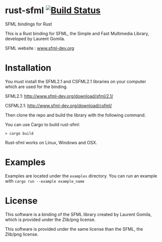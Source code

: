 rust-sfml [![Build Status](https://api.travis-ci.org/jeremyletang/rust-sfml.png?branch=master)](https://travis-ci.org/jeremyletang/rust-sfml)
=========


SFML bindings for Rust

This is a Rust binding for SFML, the Simple and Fast Multimedia Library, developed by Laurent Gomila.

SFML website : www.sfml-dev.org

Installation
============

You must install the SFML2.1 and CSFML2.1 libraries on your computer which are used for the binding.

SFML2.1: http://www.sfml-dev.org/download/sfml/2.1/

CSFML2.1: http://www.sfml-dev.org/download/csfml/

Then clone the repo and build the library with the following command.

You can use Cargo to build rust-sfml:
```Shell
> cargo build
```

Rust-sfml works on Linux, Windows and OSX.

Examples
=============
Examples are located under the `examples` directory.
You can run an example with `cargo run --example example_name`

License
=======

This software is a binding of the SFML library created by Laurent Gomila, which is provided under the Zlib/png license.

This software is provided under the same license than the SFML, the Zlib/png license.

